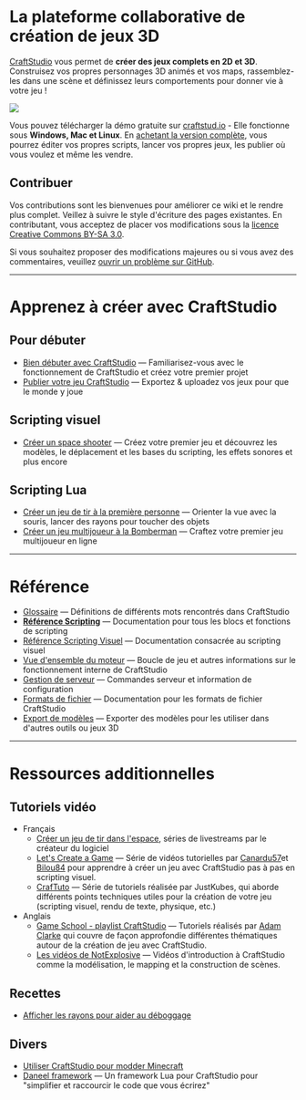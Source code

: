 # La plateforme collaborative de création de jeux 3D

[CraftStudio](http://craftstud.io/) vous permet de **créer des jeux complets en 2D et 3D**. Construisez vos propres personnages 3D animés et vos maps, rassemblez-les dans une scène et définissez leurs comportements pour donner vie à votre jeu !

![](public/images/DoomsdayCarrotRampageMainMenuScene.png)

Vous pouvez télécharger la démo gratuite sur [craftstud.io](http://craftstud.io/) - Elle fonctionne sous **Windows, Mac et Linux**. En [achetant la version complète](http://craftstud.io/purchase), vous pourrez éditer vos propres scripts, lancer vos propres jeux, les publier où vous voulez et même les vendre.

## Contribuer

Vos contributions sont les bienvenues pour améliorer ce wiki et le rendre plus complet. Veillez à suivre le style d'écriture des pages existantes. En contributant, vous acceptez de placer vos modifications sous la [licence Creative Commons BY-SA 3.0](http://creativecommons.org/licenses/by-sa/3.0/).

Si vous souhaitez proposer des modifications majeures ou si vous avez des commentaires, veuillez [ouvrir un problème sur GitHub](https://github.com/elisee/craftstudio-wiki/issues).

----

# Apprenez à créer avec CraftStudio

## Pour débuter

  * [Bien débuter avec CraftStudio](Tutorials/Introduction.fr.md) — Familiarisez-vous avec le fonctionnement de CraftStudio et créez votre premier projet
  * [Publier votre jeu CraftStudio](Tutorials/Publishing.md) — Exportez & uploadez vos jeux pour que le monde y joue

## Scripting visuel

  * [Créer un space shooter](Tutorials/Space_shooter.md) — Créez votre premier jeu et découvrez les modèles, le déplacement et les bases du scripting, les effets sonores et plus encore

## Scripting Lua

  * [Créer un jeu de tir à la première personne](Tutorials/FPS.fr.md) — Orienter la vue avec la souris, lancer des rayons pour toucher des objets
  * [Créer un jeu multijoueur à la Bomberman](Tutorials/Blast_Turtles.fr.md) — Craftez votre premier jeu multijoueur en ligne

----

# Référence

  * [Glossaire](Reference/Glossary.fr.md) — Définitions de différents mots rencontrés dans CraftStudio
  * **[Référence Scripting](Reference/Scripting.fr.md)** — Documentation pour tous les blocs et fonctions de scripting
  * [Référence Scripting Visuel](Reference/Visual_Scripting.fr.md) — Documentation consacrée au scripting visuel
  * [Vue d'ensemble du moteur](Reference/Engine.fr.md) — Boucle de jeu et autres informations sur le fonctionnement interne de CraftStudio
  * [Gestion de serveur](Reference/Server.md) — Commandes serveur et information de configuration
  * [Formats de fichier](Reference/File_formats.md) — Documentation pour les formats de fichier CraftStudio
  * [Export de modèles](Reference/Model_Export.md) — Exporter des modèles pour les utiliser dans d'autres outils ou jeux 3D

----

# Ressources additionnelles

## Tutoriels vidéo

  * Français
    * [Créer un jeu de tir dans l'espace](https://www.youtube.com/playlist?list=PLxa0hV7Yb3zeJKkM-unMrVwMxBFOlIEEr), séries de livestreams par le créateur du logiciel
    * [Let's Create a Game](http://www.youtube.com/playlist?list=PLkZeDm0F2axthFxsbrH9ruh4w4gxXU-dS) — Série de vidéos tutorielles par [Canardu57](https://twitter.com/Canardu57)et [Bilou84](https://twitter.com/bilou844) pour apprendre à créer un jeu avec CraftStudio pas à pas en scripting visuel.
    * [CrafTuto](http://www.youtube.com/playlist?list=PL5N-b9uoxkBb-vV_h-sbn2CEf_2idY97E) — Série de tutoriels réalisée par JustKubes, qui aborde différents points techniques utiles pour la création de votre jeu (scripting visuel, rendu de texte, physique, etc.)
  * Anglais
    * [Game School - playlist CraftStudio](http://www.youtube.com/playlist?list=PL41iJfA2iBPF-Y5o7rvQeCWC6LAnktmGF) — Tutoriels réalisés par [Adam Clarke](http://twitter.com/thecommonpeople) qui couvre de façon approfondie différentes thématiques autour de la création de jeu avec CraftStudio.
    * [Les vidéos de NotExplosive](http://www.youtube.com/playlist?list=PL0WSCHfZ9lu-eSRb-tk5A6e7ag0k9f_A5) — Vidéos d'introduction à CraftStudio comme la modélisation, le mapping et la construction de scènes.

## Recettes

 * [Afficher les rayons pour aider au déboggage](http://www.forum.craftstudio.fr/threads/mini-tuto-afficher-les-rays.2502/#post-7227)

## Divers

  * [Utiliser CraftStudio pour modder Minecraft](Minecraft.md)
  * [Daneel framework](https://github.com/florentpoujol/Daneel) — Un framework Lua pour CraftStudio pour "simplifier et raccourcir le code que vous écrirez"
